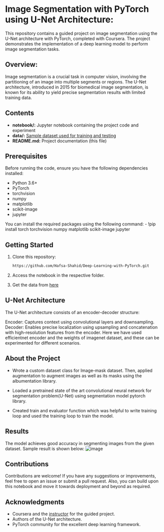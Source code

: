 # Image Segmentation with PyTorch using U-Net Architecture:

This repository contains a guided project on image segmentation using the U-Net architecture with PyTorch, completed with Coursera. The project demonstrates the implementation of a deep learning model to perform image segmentation tasks.

## Overview:

Image segmentation is a crucial task in computer vision, involving the partitioning of an image into multiple segments or regions. The U-Net architecture, introduced in 2015 for biomedical image segmentation, is known for its ability to yield precise segmentation results with limited training data.

## Contents

- **notebook/:** Jupyter notebook containing the project code and experiment
- **data/:** [Sample dataset used for training and testing](https://github.com/VikramShenoy97/Human-Segmentation-Dataset)
- **README.md:** Project documentation (this file)

## Prerequisites

Before running the code, ensure you have the following dependencies installed:

- Python 3.6+
- PyTorch
- torchvision
- numpy
- matplotlib
- scikit-image
- jupyter

You can install the required packages using the following command:
           - !pip install torch torchvision numpy matplotlib scikit-image jupyter
  
## Getting Started

1. Clone this repository:
   ```bash
   https://github.com/Hafsa-Shahid/Deep-Learning-with-PyTorch.git
   
2. Access the notebook in the respective folder.
  
3. Get the data from [here](https://github.com/VikramShenoy97/Human-Segmentation-Dataset)

## U-Net Architecture

The U-Net architecture consists of an encoder-decoder structure:

Encoder: Captures context using convolutional layers and downsampling.
Decoder: Enables precise localization using upsampling and concatenation with high-resolution features from the encoder.
Here we have used efficientnet encoder and the weights of imagenet dataset, and these can be experimented for different scenarios.

## About the Project

 - Wrote a custom dataset class for Image-mask dataset. Then, applied augmentation to augment images as well as its masks using the albumentation library.

 - Loaded a pretrained state of the art convolutional neural network for segmentation problem(U-Net) using segmentation model pytorch library. 

 - Created train and evaluator function which was helpful to write training loop and used the training loop to train the model.

## Results

The model achieves good accuracy in segmenting images from the given dataset. Sample result is shown below:
![image](https://github.com/user-attachments/assets/cc65137c-253c-4de0-8e31-22caf282164b)

## Contributions 
  
  Contributions are welcome! If you have any suggestions or improvements, feel free to open an issue or submit a pull request. Also, you can build upon this notebook and move it towards deployment and beyond as required.

## Acknowledgments

 - Coursera and the [instructor](https://github.com/parth1620) for the guided project.
 - Authors of the U-Net architecture.
 - PyTorch community for the excellent deep learning framework.
